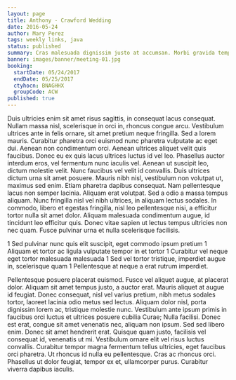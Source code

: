 ```yaml
---
layout: page
title: Anthony - Crawford Wedding
date: 2016-05-24
author: Mary Perez
tags: weekly links, java
status: published
summary: Cras malesuada dignissim justo at accumsan. Morbi gravida tempus nisl.
banner: images/banner/meeting-01.jpg
booking:
  startDate: 05/24/2017
  endDate: 05/25/2017
  ctyhocn: BNAGHHX
  groupCode: ACW
published: true
---
```

Duis ultricies enim sit amet risus sagittis, in consequat lacus consequat. Nullam massa nisl, scelerisque in orci in, rhoncus congue arcu. Vestibulum ultrices ante in felis ornare, sit amet pretium neque fringilla. Sed a lorem mauris. Curabitur pharetra orci euismod nunc pharetra vulputate ac eget dui. Aenean non condimentum orci. Aenean ultrices aliquet velit quis faucibus.
Donec eu ex quis lacus ultrices luctus id vel leo. Phasellus auctor interdum eros, vel fermentum nunc iaculis vel. Aenean ut suscipit leo, dictum molestie velit. Nunc faucibus vel velit id convallis. Duis ultrices dictum urna sit amet posuere. Mauris nibh nisl, vestibulum non volutpat ut, maximus sed enim. Etiam pharetra dapibus consequat. Nam pellentesque lacus non semper lacinia. Aliquam erat volutpat. Sed a odio a massa tempus aliquam. Nunc fringilla nisl vel nibh ultrices, in aliquam lectus sodales. In commodo, libero et egestas fringilla, nisl leo pellentesque nisi, a efficitur tortor nulla sit amet dolor. Aliquam malesuada condimentum augue, id tincidunt leo efficitur quis. Donec vitae sapien ut lectus tempus ultricies non nec quam. Fusce pulvinar urna et nulla scelerisque facilisis.

1 Sed pulvinar nunc quis elit suscipit, eget commodo ipsum pretium
1 Aliquam et tortor ac ligula vulputate tempor in et tortor
1 Curabitur vel neque eget tortor malesuada malesuada
1 Sed vel tortor tristique, imperdiet augue in, scelerisque quam
1 Pellentesque at neque a erat rutrum imperdiet.

Pellentesque posuere placerat euismod. Fusce vel aliquet augue, at placerat dolor. Aliquam sit amet tempus justo, a auctor erat. Mauris aliquet at augue id feugiat. Donec consequat, nisl vel varius pretium, nibh metus sodales tortor, laoreet lacinia odio metus sed lectus. Aliquam dolor nisl, porta dignissim lorem ac, tristique molestie nunc. Vestibulum ante ipsum primis in faucibus orci luctus et ultrices posuere cubilia Curae; Nulla facilisi. Donec est erat, congue sit amet venenatis nec, aliquam non ipsum.
Sed sed libero enim. Donec sit amet hendrerit erat. Quisque quam justo, facilisis vel consequat id, venenatis ut mi. Vestibulum ornare elit vel risus luctus convallis. Curabitur tempor magna fermentum tellus ultricies, eget faucibus orci pharetra. Ut rhoncus id nulla eu pellentesque. Cras ac rhoncus orci. Phasellus ut dolor feugiat, tempor ex et, ullamcorper purus. Curabitur viverra dapibus iaculis.
